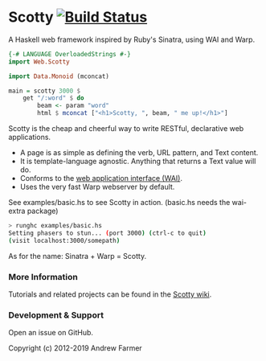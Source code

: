 # Scotty [![Build Status](https://travis-ci.org/scotty-web/scotty.svg)](https://travis-ci.org/scotty-web/scotty)

A Haskell web framework inspired by Ruby's Sinatra, using WAI and Warp.

```haskell
{-# LANGUAGE OverloadedStrings #-}
import Web.Scotty

import Data.Monoid (mconcat)

main = scotty 3000 $
    get "/:word" $ do
        beam <- param "word"
        html $ mconcat ["<h1>Scotty, ", beam, " me up!</h1>"]
```

Scotty is the cheap and cheerful way to write RESTful, declarative web applications.

* A page is as simple as defining the verb, URL pattern, and Text content.
* It is template-language agnostic. Anything that returns a Text value will do.
* Conforms to the [web application interface (WAI)](https://github.com/yesodweb/wai/).
* Uses the very fast Warp webserver by default.

See examples/basic.hs to see Scotty in action. (basic.hs needs the wai-extra package)

```bash
> runghc examples/basic.hs
Setting phasers to stun... (port 3000) (ctrl-c to quit)
(visit localhost:3000/somepath)
```

As for the name: Sinatra + Warp = Scotty.

### More Information

Tutorials and related projects can be found in the [Scotty wiki](https://github.com/scotty-web/scotty/wiki).

### Development & Support

Open an issue on GitHub.

Copyright (c) 2012-2019 Andrew Farmer
